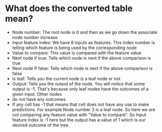 # What does the converted table mean?
- Node number: The root node is 0 and then as we go down the associate node number increase
- Input feature index: We have 8 inputs as features. This index number is telling which feature is being used by the corresponding node
- Value to compare: This value is compared with the feature value
- Next node if true: Tells which node is next if the above comparison is true
- Next node if false: Tells which node is next if the above comparison is false
- is leaf: Tells you the current node is a leaf node or not
- Output: Tells you the output of the node. You will notice that some output is -1. That's because only leaf nodes have the outcomes of a given input. Other nodes 
- do not have any outcomes.
- If any cell has -1 that means that cell does not have any use to make predictions. For example Node number 3 is a leaf node. So here we are not comparing any feature
value with "Value to compare". So Input feature index is -1 here but the output has a value of 1 which is our desired outcome of the tree.
